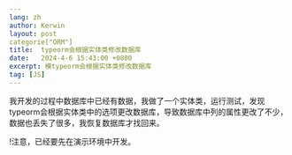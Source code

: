 ```yaml
---
lang: zh
author: Kerwin
layout: post
categorie["ORM"]
title:  typeorm会根据实体类修改数据库
date:   2024-4-6 15:43:00 +0800
excerpt: 模typeorm会根据实体类修改数据库
tag: [JS]
---
```


我开发的过程中数据库中已经有数据，我做了一个实体类，运行测试，发现typeorm会根据实体类中的选项更改数据库，导致数据库中列的属性更改了不少，数据也丢失了很多，我恢复数据库才找回来。

!注意，已经要先在演示环境中开发。